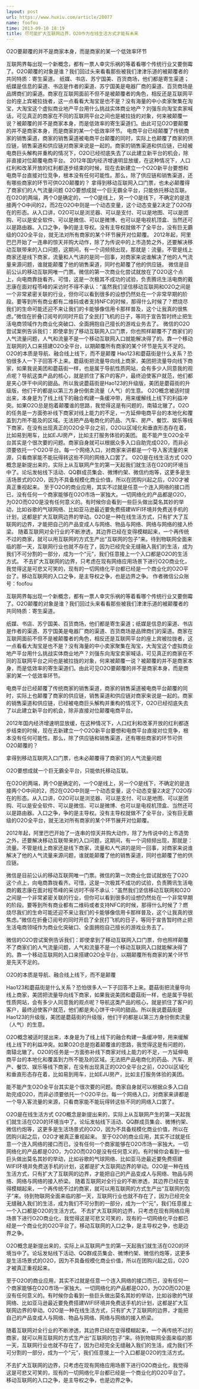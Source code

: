 ```yaml
---
layout: post
url: https://www.huxiu.com/article/20077
name: foofou
time: 2013-09-10 18:19
title: 尽可能扩大互联网边界，O2O作为在线生活方式才能有未来
---
```

O2O要颠覆的并不是商家本身，而是商家的某一个低效率环节

互联网界每出现一个新概念，都有一票人幸灾乐祸的等着看哪个传统行业又要倒霉了。O2O颠覆的对象是谁？我们回过头来看看那些被我们津津乐道的被颠覆者的共同特质：寄生渠道。 纸媒、书店、苏宁国美、百货商场，他们都是寄生渠道；纸媒是信息的渠道、书店是作者的渠道、苏宁国美是电器厂商的渠道、百货商场是品牌商们的渠道。商家在互联网面前不但不是被颠覆者的角色，相反还是互联网平台的座上宾被拉拢者，这一点看看大淘宝是也不是？没有海量的中小卖家聚集在淘宝，大淘宝这个虚拟商业地产平台用什么挑战实体商业地产？刘强东向淘宝卖家喊话，可见真正的商家在不同的互联网平台之间也是被拉拢的对象，何来被颠覆一说？被颠覆的并不是商家本身，而是低效率的寄生渠道们。由此可见O2O要颠覆的并不是商家本身，而是商家的某一个低效率环节。 电商平台已经颠覆了传统商家的销售渠道，商家的销售渠道被电商平台颠覆的同时，实际上也颠覆了商家的供应链，销售渠道和供应链对商家来说是一起的。商家的销售渠道和供应链，已经被电商巨头解构并重构的情况下，O2O已经彻底失去了以此建立新平台的机会，除非直接对位颠覆电商平台。 2012年国内经济增速明显放缓，在这种情况下，人口红利和改革开放的红利都逐步结束的时候，现在去新建立一个O2O新平台要想和电商平台直接对位竞争，根本没有任何可能性。那么，除了供应链和销售渠道，还有哪些商家的环节可供O2O颠覆的？ 拿得到移动互联网入口门票，也未必颠覆得了商家们的人气流量问题 O2O要想成就一个巨无霸全平台，只能依托移动互联。 在O2O的两端，两个O是确定的，一个O是线上，另一个O是线下，不确定的是连接两个O中间的2，而2在O2O中则是一个动态变量，这个动态变量2决定了O2O存在的形态。从入口讲，O2O可以是浏览器、可以是支付、可以是地图、可以是团购、可以是安全软件、可以是微信、可以是微博、也可以是电视机顶盒、当然还可以是路由器。入口之争，争的是主导权。没有主导权就做不了全平台，没有巨无霸级的O2O全平台，就无法对所有商家的某个环节展开对位颠覆。 2012年起，阿里巴巴开始了一连串的惊天并购大动作，除了为传说中的上市造势之外，还要解决移动互联带来的入口问题，这期间，有一个词频频出现，那就是：流量。不管是线上商家还是线下商家，流量和人气讲的是同一回事，对商家来说谁解决了他的人气流量来源问题，谁就能颠覆了他的销售渠道，同时也颠覆了他的供应链。 微信是目前公认的移动互联网唯一门票。微信的第一次商业化尝试就放在了O2O这个点上，向电商靠拢看齐。可惜，这是一次极其不成功的试验，负责腾讯生活电商的戴志康在面对程苓峰的采访时不得不承认：“虽然我们坚信移动互联网和O2O之间是一个非常紧密关联的行业，但你可以看到很多的设想仍然处在一个非常早期的阶段。要等到所有商业都有二维码或者支持NFC的时候，那得什么时候了？燃烧尽我们的生命可能还迎不来让我们的卡能够像信用卡那样普及，这个让我真的很焦虑。”微信在折叠订阅号的同时开启了全民打飞机的日子，等同于宣告暂时终止把生活电商领域作为商业化突破口、全面拥抱自己擅长的游戏业务去了。 微信的O2O尝试案例告诉我们：即使拿到了移动互联网入口门票，你也照样颠覆不了商家们的人气流量问题，人气和流量不是一个移动互联网入口就能解决得了的。靠一个移动互联网的入口来搭建O2O全平台，以期颠覆所有商家的某个环节是先天不足的。 O2O的本质是导航、融合线上线下，而不是颠覆 Hao123和蘑菇街是什么关系？恐怕很多人一下子回答不上来。蘑菇街把流量导向线上商家，美团把流量导向线下商家，如果我说美团和蘑菇街一样，也是属于导航性质网站，会有多少人同意我的观点呢？导航这类产品的核心，就是抓住了客户的客户，最终迫使客户就范，他们都是夹心饼干中间的甜品。所以我说蘑菇街是Hao123的升级版，美团是蘑菇街的升级版，他们干的都是以第三方身份倒卖流量（人气）的生意。 O2O概念被适时提出来，本身是为了线上线下的融合构建一条缓冲带，用来缓解线上线下的利益冲突。如果O2O总是抱着颠覆谁的思路，我觉得这是有问题的，南辕北辙了。O2O的任务是一方面弥补线下商家对线上能力的不足，一方延伸电商平台的本地化和覆盖到力所不能及的区域。无法把产品电商化的药品、汽车、房产、餐饮、娱乐等线下商家，在没有出现真正的O2O全平台之前，O2O以区域化和垂直形态存在着，比如易到用车，比如EJU房产，比如主打服务体验的美团。 能不能产生O2O全平台其实是个很次要的问题。商家自身就可以根据众多入口自助完成O2O，而非必须要依托一个O2O平台。每一个网络入口，对商家来讲都是一个导入客流量的来源，只看商家能不能玩得转这些不同的网络入口罢了。 O2O是在线生活方式 O2O概念是新提出来的，实际上从互联网产生的第一天起我们就生活在O2O的环境当中了。论坛发帖线下活动、QQ群成员集会、微博约架、微信约炮等，这更多是生活场景式的O2O，因为不具备规模化商业价值，所以在团购兴起之后，O2O才被真正重视起来。 至于O2O的商业应用，其实不过就是任意一个连入网络的接口而已，没有任何一个商家能够在O2O市场一家独大。一切网络化的产品都是O2O，为O2O而O2O是没有任何意义的。有时候你会看到一些巨头做出莫名其妙的举动，比如谷歌的气球网络、比如亚马逊最近要免费搭建WIFI环境并免费送手机的计划，这都是扩大互联网边界的举动。O2O是一种在线生活方式，只有扩大了互联网的边界，才能把自己的产品变成人与网络、物品与网络、网络与网络的接入桥梁。 随着互联网对全行业的不断渗透，其边界已经在变得模糊起来，一个再传统不过的商家，就可以用互联网的方式生产出“互联网的包子”来。待到物联网全面来临的那一天，互联网行业也就不存在了，因为已经完全无缝融入我们的生活，成为我们不可分割的一部分，成为一个“元”，我们任意接上一个入口都是O2O的生活方式。 不去扩大互联网的边界，只考虑在现有网络应用场景下进行O2O商业化，我觉得这是可悲又可笑的，现有的一切网络化平台都已经是一个商业化的O2O平台了。移动互联网的入口之争，是主导权之争，也是边界之争。 作者微信公众账号：foofou

互联网界每出现一个新概念，都有一票人幸灾乐祸的等着看哪个传统行业又要倒霉了。O2O颠覆的对象是谁？我们回过头来看看那些被我们津津乐道的被颠覆者的共同特质：寄生渠道。

纸媒、书店、苏宁国美、百货商场，他们都是寄生渠道；纸媒是信息的渠道、书店是作者的渠道、苏宁国美是电器厂商的渠道、百货商场是品牌商们的渠道。商家在互联网面前不但不是被颠覆者的角色，相反还是互联网平台的座上宾被拉拢者，这一点看看大淘宝是也不是？没有海量的中小卖家聚集在淘宝，大淘宝这个虚拟商业地产平台用什么挑战实体商业地产？刘强东向淘宝卖家喊话，可见真正的商家在不同的互联网平台之间也是被拉拢的对象，何来被颠覆一说？被颠覆的并不是商家本身，而是低效率的寄生渠道们。由此可见O2O要颠覆的并不是商家本身，而是商家的某一个低效率环节。

电商平台已经颠覆了传统商家的销售渠道，商家的销售渠道被电商平台颠覆的同时，实际上也颠覆了商家的供应链，销售渠道和供应链对商家来说是一起的。商家的销售渠道和供应链，已经被电商巨头解构并重构的情况下，O2O已经彻底失去了以此建立新平台的机会，除非直接对位颠覆电商平台。

2012年国内经济增速明显放缓，在这种情况下，人口红利和改革开放的红利都逐步结束的时候，现在去新建立一个O2O新平台要想和电商平台直接对位竞争，根本没有任何可能性。那么，除了供应链和销售渠道，还有哪些商家的环节可供O2O颠覆的？

拿得到移动互联网入口门票，也未必颠覆得了商家们的人气流量问题

O2O要想成就一个巨无霸全平台，只能依托移动互联。

在O2O的两端，两个O是确定的，一个O是线上，另一个O是线下，不确定的是连接两个O中间的2，而2在O2O中则是一个动态变量，这个动态变量2决定了O2O存在的形态。从入口讲，O2O可以是浏览器、可以是支付、可以是地图、可以是团购、可以是安全软件、可以是微信、可以是微博、也可以是电视机顶盒、当然还可以是路由器。入口之争，争的是主导权。没有主导权就做不了全平台，没有巨无霸级的O2O全平台，就无法对所有商家的某个环节展开对位颠覆。

2012年起，阿里巴巴开始了一连串的惊天并购大动作，除了为传说中的上市造势之外，还要解决移动互联带来的入口问题，这期间，有一个词频频出现，那就是：流量。不管是线上商家还是线下商家，流量和人气讲的是同一回事，对商家来说谁解决了他的人气流量来源问题，谁就能颠覆了他的销售渠道，同时也颠覆了他的供应链。

微信是目前公认的移动互联网唯一门票。微信的第一次商业化尝试就放在了O2O这个点上，向电商靠拢看齐。可惜，这是一次极其不成功的试验，负责腾讯生活电商的戴志康在面对程苓峰的采访时不得不承认：“虽然我们坚信移动互联网和O2O之间是一个非常紧密关联的行业，但你可以看到很多的设想仍然处在一个非常早期的阶段。要等到所有商业都有二维码或者支持NFC的时候，那得什么时候了？燃烧尽我们的生命可能还迎不来让我们的卡能够像信用卡那样普及，这个让我真的很焦虑。”微信在折叠订阅号的同时开启了全民打飞机的日子，等同于宣告暂时终止把生活电商领域作为商业化突破口、全面拥抱自己擅长的游戏业务去了。

微信的O2O尝试案例告诉我们：即使拿到了移动互联网入口门票，你也照样颠覆不了商家们的人气流量问题，人气和流量不是一个移动互联网入口就能解决得了的。靠一个移动互联网的入口来搭建O2O全平台，以期颠覆所有商家的某个环节是先天不足的。

O2O的本质是导航、融合线上线下，而不是颠覆

Hao123和蘑菇街是什么关系？恐怕很多人一下子回答不上来。蘑菇街把流量导向线上商家，美团把流量导向线下商家，如果我说美团和蘑菇街一样，也是属于导航性质网站，会有多少人同意我的观点呢？导航这类产品的核心，就是抓住了客户的客户，最终迫使客户就范，他们都是夹心饼干中间的甜品。所以我说蘑菇街是Hao123的升级版，美团是蘑菇街的升级版，他们干的都是以第三方身份倒卖流量（人气）的生意。

O2O概念被适时提出来，本身是为了线上线下的融合构建一条缓冲带，用来缓解线上线下的利益冲突。如果O2O总是抱着颠覆谁的思路，我觉得这是有问题的，南辕北辙了。O2O的任务是一方面弥补线下商家对线上能力的不足，一方延伸电商平台的本地化和覆盖到力所不能及的区域。无法把产品电商化的药品、汽车、房产、餐饮、娱乐等线下商家，在没有出现真正的O2O全平台之前，O2O以区域化和垂直形态存在着，比如易到用车，比如EJU房产，比如主打服务体验的美团。

能不能产生O2O全平台其实是个很次要的问题。商家自身就可以根据众多入口自助完成O2O，而非必须要依托一个O2O平台。每一个网络入口，对商家来讲都是一个导入客流量的来源，只看商家能不能玩得转这些不同的网络入口罢了。

O2O是在线生活方式 O2O概念是新提出来的，实际上从互联网产生的第一天起我们就生活在O2O的环境当中了。论坛发帖线下活动、QQ群成员集会、微博约架、微信约炮等，这更多是生活场景式的O2O，因为不具备规模化商业价值，所以在团购兴起之后，O2O才被真正重视起来。 至于O2O的商业应用，其实不过就是任意一个连入网络的接口而已，没有任何一个商家能够在O2O市场一家独大。一切网络化的产品都是O2O，为O2O而O2O是没有任何意义的。有时候你会看到一些巨头做出莫名其妙的举动，比如谷歌的气球网络、比如亚马逊最近要免费搭建WIFI环境并免费送手机的计划，这都是扩大互联网边界的举动。O2O是一种在线生活方式，只有扩大了互联网的边界，才能把自己的产品变成人与网络、物品与网络、网络与网络的接入桥梁。 随着互联网对全行业的不断渗透，其边界已经在变得模糊起来，一个再传统不过的商家，就可以用互联网的方式生产出“互联网的包子”来。待到物联网全面来临的那一天，互联网行业也就不存在了，因为已经完全无缝融入我们的生活，成为我们不可分割的一部分，成为一个“元”，我们任意接上一个入口都是O2O的生活方式。 不去扩大互联网的边界，只考虑在现有网络应用场景下进行O2O商业化，我觉得这是可悲又可笑的，现有的一切网络化平台都已经是一个商业化的O2O平台了。移动互联网的入口之争，是主导权之争，也是边界之争。

O2O概念是新提出来的，实际上从互联网产生的第一天起我们就生活在O2O的环境当中了。论坛发帖线下活动、QQ群成员集会、微博约架、微信约炮等，这更多是生活场景式的O2O，因为不具备规模化商业价值，所以在团购兴起之后，O2O才被真正重视起来。

至于O2O的商业应用，其实不过就是任意一个连入网络的接口而已，没有任何一个商家能够在O2O市场一家独大。一切网络化的产品都是O2O，为O2O而O2O是没有任何意义的。有时候你会看到一些巨头做出莫名其妙的举动，比如谷歌的气球网络、比如亚马逊最近要免费搭建WIFI环境并免费送手机的计划，这都是扩大互联网边界的举动。O2O是一种在线生活方式，只有扩大了互联网的边界，才能把自己的产品变成人与网络、物品与网络、网络与网络的接入桥梁。

随着互联网对全行业的不断渗透，其边界已经在变得模糊起来，一个再传统不过的商家，就可以用互联网的方式生产出“互联网的包子”来。待到物联网全面来临的那一天，互联网行业也就不存在了，因为已经完全无缝融入我们的生活，成为我们不可分割的一部分，成为一个“元”，我们任意接上一个入口都是O2O的生活方式。

不去扩大互联网的边界，只考虑在现有网络应用场景下进行O2O商业化，我觉得这是可悲又可笑的，现有的一切网络化平台都已经是一个商业化的O2O平台了。移动互联网的入口之争，是主导权之争，也是边界之争。

